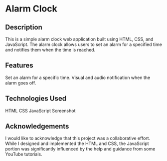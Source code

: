 # Alarm Clock
## Description
This is a simple alarm clock web application built using HTML, CSS, and JavaScript. The alarm clock allows users to set an alarm for a specified time and notifies them when the time is reached.

## Features
Set an alarm for a specific time.
Visual and audio notification when the alarm goes off.

## Technologies Used
HTML
CSS
JavaScript
Screenshot

## Acknowledgements
I would like to acknowledge that this project was a collaborative effort. While I designed and implemented the HTML and CSS, the JavaScript portion was significantly influenced by the help and guidance from some YouTube tutorials.




